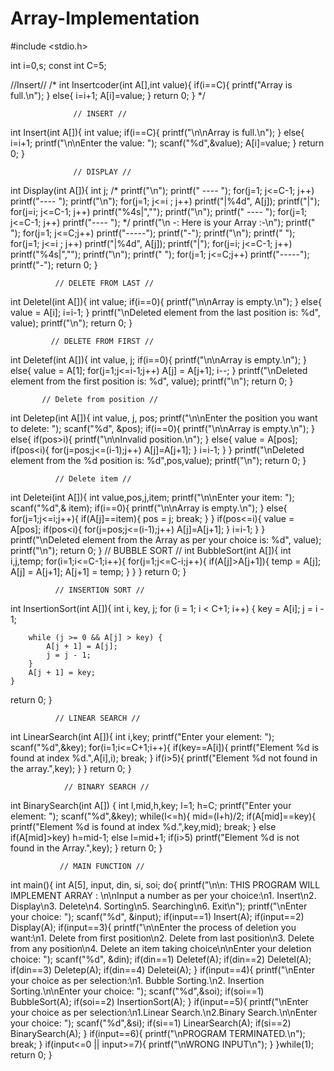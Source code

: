 # Array-Implementation



#include <stdio.h>

int i=0,s;
const int C=5;

//Insert//
/*
int Insertcoder(int A[],int value){
  if(i==C){
    printf("Array is full.\n");
  }
  else{
    i=i+1;
    A[i]=value;
  }
  return 0;
}
*/

                  // INSERT //
int Insert(int A[]){
  int value;
  if(i==C){
    printf("\n\nArray is full.\n");
  }
  else{
    i=i+1;
    printf("\n\nEnter the value: ");
    scanf("%d",&value);
    A[i]=value;
  }
  return 0;
}

                  // DISPLAY //
int Display(int A[]){
  int j;
  /*
  printf("\n");
  printf(" ---- ");
  for(j=1; j<=C-1; j++)
    printf("---- ");
  printf("\n");
  for(j=1; j<=i ; j++)
    printf("|%4d", A[j]);
  printf("|");
  for(j=i; j<=C-1; j++)
    printf("%4s|","");
  printf("\n");
  printf(" ---- ");
  for(j=1; j<=C-1; j++)
    printf("---- ");
  */
  printf("\n             -: Here is your Array :-\n");
  printf("            ");
  for(j=1; j<=C;j++)
    printf("-----");
  printf("-");
  printf("\n");
  printf("            ");
  for(j=1; j<=i ; j++)
    printf("|%4d", A[j]);
  printf("|");
  for(j=i; j<=C-1; j++)
    printf("%4s|","");
  printf("\n");
  printf("            ");
  for(j=1; j<=C;j++)
    printf("-----");
  printf("-");
  return 0;
}


              // DELETE FROM LAST //
int Deletel(int A[]){
  int value;
  if(i==0){
    printf("\n\nArray is empty.\n");
  }
  else{
    value = A[i];
    i=i-1;
  }
  printf("\nDeleted element from the last position is: %d", value);
  printf("\n");
  return 0;
}


             // DELETE FROM FIRST //
int Deletef(int A[]){
  int value, j;
  if(i==0){
    printf("\n\nArray is empty.\n");
  }
  else{
    value = A[1];
    for(j=1;j<=i-1;j++)
      A[j] = A[j+1];
    i--;
  }
  printf("\nDeleted element from the first position is: %d", value);
  printf("\n");
  return 0;
}

           // Delete from position //
int Deletep(int A[]){
  int value, j, pos;
  printf("\n\nEnter the position you want to delete: ");
  scanf("%d", &pos);
  if(i==0){
    printf("\n\nArray is empty.\n");
  }
  else{
    if(pos>i){
      printf("\n\nInvalid position.\n");
    }
    else{
      value = A[pos];
      if(pos<i){
	for(j=pos;j<=(i-1);j++)
	  A[j]=A[j+1];
      }
      i=i-1;
    }
  }
  printf("\nDeleted element from the %d position is: %d",pos,value);
  printf("\n");
  return 0;
}

              // Delete item //
int Deletei(int A[]){
  int value,pos,j,item;
  printf("\n\nEnter your item: ");
  scanf("%d",& item);
  if(i==0){
    printf("\n\nArray is empty.\n");
  }
  else{
    for(j=1;j<=i;j++){
      if(A[j]==item){
	pos = j;
	break;
      }
    }
    if(pos<=i){
      value = A[pos];
      if(pos<i){
	for(j=pos;j<=(i-1);j++)
	  A[j]=A[j+1];
      }
      i=i-1;
    }
  }
  printf("\nDeleted element from the Array as per your choice is: %d", value);
  printf("\n");
  return 0;
}
               // BUBBLE SORT //
int BubbleSort(int A[]){
  int i,j,temp;
  for(i=1;i<=C-1;i++){
    for(j=1;j<=C-i;j++){
      if(A[j]>A[j+1]){
        temp = A[j];
        A[j] = A[j+1];
        A[j+1] = temp;
      }
    }
  }
  return 0;
}

              // INSERTION SORT //
int InsertionSort(int A[]){
  int i, key, j;
    for (i = 1; i < C+1; i++) {
        key = A[i];
        j = i - 1;

        while (j >= 0 && A[j] > key) {
            A[j + 1] = A[j];
            j = j - 1;
        }
        A[j + 1] = key;
    }
  return 0;
}

              // LINEAR SEARCH //
int LinearSearch(int A[]){
 int i,key;
 printf("Enter your element: ");
 scanf("%d",&key);
 for(i=1;i<=C+1;i++){
  if(key==A[i]){
    printf("Element %d is found at index %d.",A[i],i);
    break;
  }
  if(i>5){
    printf("Element %d not found in the array.",key);
  }
 }
 return 0;
}


                // BINARY SEARCH //
int BinarySearch(int A[])
{
 int l,mid,h,key;
 l=1;
 h=C;
 printf("Enter your element: ");
 scanf("%d",&key);
 while(l<=h){
   mid=(l+h)/2;
 if(A[mid]==key){
   printf("Element %d is found at index %d.",key,mid);
   break;
 }
 else if(A[mid]>key)
   h=mid-1;
 else
   l=mid+1;
 if(i>5)
   printf("Element %d is not found in the Array.",key);
 }
return 0;
}

               // MAIN FUNCTION //
int main(){
  int A[5], input, din, si, soi;
  do{
  printf("\n\n: THIS PROGRAM WILL IMPLEMENT ARRAY : \n\nInput a number as per your choice:\n1. Insert\n2. Display\n3. Delete\n4. Sorting\n5. Searching\n6. Exit\n");
  printf("\nEnter your choice: ");
  scanf("%d", &input);
  if(input==1)
    Insert(A);
  if(input==2)
    Display(A);
  if(input==3){
    printf("\n\nEnter the process of deletion you want:\n1. Delete from first position\n2. Delete from last position\n3. Delete from any position\n4. Delete an item taking choice\n\nEnter your deletion choice: ");
    scanf("%d", &din);
    if(din==1)
      Deletef(A);
    if(din==2)
      Deletel(A);
    if(din==3)
      Deletep(A);
    if(din==4)
      Deletei(A);
  }
  if(input==4){
    printf("\nEnter your choice as per selection:\n1. Bubble Sorting.\n2. Insertion Sorting.\n\nEnter your choice: ");
    scanf("%d",&soi);
    if(soi==1)  
      BubbleSort(A);
    if(soi==2)
      InsertionSort(A);
  }
  if(input==5){
    printf("\nEnter your choice as per selection:\n1.Linear Search.\n2.Binary Search.\n\nEnter your choice: ");
    scanf("%d",&si);
    if(si==1)
      LinearSearch(A);
    if(si==2)
      BinarySearch(A);
  }
  if(input==6){
    printf("\nPROGRAM TERMINATED.\n");
    break;
  }
  if(input<=0 || input>=7){
    printf("\nWRONG INPUT\n");
  }
    }while(1);
 return 0;
}

